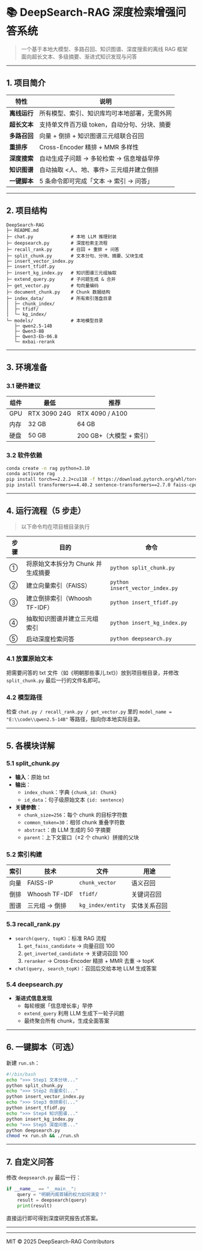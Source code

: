 # 📚 DeepSearch-RAG 深度检索增强问答系统

> 一个基于本地大模型、多路召回、知识图谱、深度搜索的离线 RAG 框架  
> 面向超长文本、多级摘要、渐进式知识发现与问答

---

## 1. 项目简介

| 特性 | 说明 |
|---|---|
| **离线运行** | 所有模型、索引、知识库均可本地部署，无需外网 |
| **超长文本** | 支持单文件百万级 token，自动分句、分块、摘要 |
| **多路召回** | 向量 + 倒排 + 知识图谱三元组联合召回 |
| **重排序** | Cross-Encoder 精排 + MMR 多样性 |
| **深度搜索** | 自动生成子问题 → 多轮检索 → 信息增益早停 |
| **知识图谱** | 自动抽取 <人、地、事件> 三元组并建立倒排 |
| **一键脚本** | 5 条命令即可完成「文本 → 索引 → 问答」 |

---

## 2. 项目结构

```
DeepSearch-RAG
├─ README.md
├─ chat.py              # 本地 LLM 推理封装
├─ deepsearch.py        # 深度检索主流程
├─ recall_rank.py       # 召回 + 重排 + 问答
├─ split_chunk.py       # 文本分句、分块、摘要、父块生成
├─ insert_vector_index.py
├─ insert_tfidf.py
├─ insert_kg_index.py   # 知识图谱三元组抽取
├─ extend_query.py      # 子问题生成 & 合并
├─ get_vector.py        # 句向量编码
├─ document_chunk.py    # Chunk 数据结构
├─ index_data/          # 所有索引落盘目录
│  ├─ chunk_index/
│  ├─ tfidf/
│  └─ kg_index/
└─ models/              # 本地模型目录
   ├─ qwen2.5-14B
   ├─ Qwen3-8B
   ├─ Qwen3-Eb-06.B
   └─ mxbai-rerank
```

---

## 3. 环境准备

### 3.1 硬件建议
| 组件 | 最低 | 推荐 |
|---|---|---|
| GPU | RTX 3090 24G | RTX 4090 / A100 |
| 内存 | 32 GB | 64 GB |
| 硬盘 | 50 GB | 200 GB+（大模型 + 索引）

### 3.2 软件依赖
```bash
conda create -n rag python=3.10
conda activate rag
pip install torch==2.2.2+cu118 -f https://download.pytorch.org/whl/torch_stable.html
pip install transformers==4.40.2 sentence-transformers==2.7.0 faiss-cpu==1.8.0 whoosh==2.7.4 jieba==0.42.1 tqdm scikit-learn
```

---

## 4. 运行流程（5 步走）

> 以下命令均在项目根目录执行

| 步骤 | 目的 | 命令 |
|---|---|---|
| ① | 将原始文本拆分为 Chunk 并生成摘要 | `python split_chunk.py` |
| ② | 建立向量索引（FAISS） | `python insert_vector_index.py` |
| ③ | 建立倒排索引（Whoosh TF-IDF） | `python insert_tfidf.py` |
| ④ | 抽取知识图谱并建立三元组索引 | `python insert_kg_index.py` |
| ⑤ | 启动深度检索问答 | `python deepsearch.py` |

### 4.1 放置原始文本
把需要问答的 txt 文件（如《明朝那些事儿.txt》）放到项目根目录，并修改 `split_chunk.py` 最后一行的文件名即可。

### 4.2 模型路径
检查 `chat.py / recall_rank.py / get_vector.py` 里的 `model_name = "E:\\code\\qwen2.5-14B"` 等路径，指向你本地实际目录。

---

## 5. 各模块详解

### 5.1 split_chunk.py
- **输入**：原始 txt
- **输出**：
  - `index_chunk`：字典 `{chunk_id: Chunk}`
  - `id_data`：句子级原始文本 `{id: sentence}`
- **关键参数**：
  - `chunk_size=256`：每个 chunk 的目标字符数
  - `common_token=30`：相邻 chunk 重叠字符数
  - `abstract`：由 LLM 生成的 50 字摘要
  - `parent`：上下文窗口（±2 个 chunk）拼接的父块

### 5.2 索引构建
| 索引 | 技术 | 文件 | 用途 |
|---|---|---|---|
| 向量 | FAISS-IP | `chunk_vector` | 语义召回 |
| 倒排 | Whoosh TF-IDF | `tfidf/` | 关键词召回 |
| 图谱 | 三元组 → 倒排 | `kg_index/entity` | 实体关系召回 |

### 5.3 recall_rank.py
- `search(query, topK)`：标准 RAG 流程
  1. `get_faiss_candidate` → 向量召回 100
  2. `get_inverted_candidate` → 关键词召回 100
  3. `reranker` → Cross-Encoder 精排 + MMR 去重 → topK
- `chat(query, search_topK)`：召回后交给本地 LLM 生成答案

### 5.4 deepsearch.py
- **渐进式信息发现**
  - 每轮根据「信息增长率」早停
  - `extend_query` 利用 LLM 生成下一轮子问题
  - 最终聚合所有 chunk，生成全面答案

---

## 6. 一键脚本（可选）

新建 `run.sh`：

```bash
#!/bin/bash
echo ">>> Step1 文本分块..."
python split_chunk.py
echo ">>> Step2 向量索引..."
python insert_vector_index.py
echo ">>> Step3 倒排索引..."
python insert_tfidf.py
echo ">>> Step4 知识图谱..."
python insert_kg_index.py
echo ">>> Step5 深度问答..."
python deepsearch.py
chmod +x run.sh && ./run.sh
```

---

## 7. 自定义问答

修改 `deepsearch.py` 最后一行：

```python
if __name__ == "__main__":
    query = "明朝内阁首辅的权力如何演变？"
    result = deepsearch(query)
    print(result)
```

直接运行即可得到深度研究报告式答案。

---


---


MIT © 2025 DeepSearch-RAG Contributors
